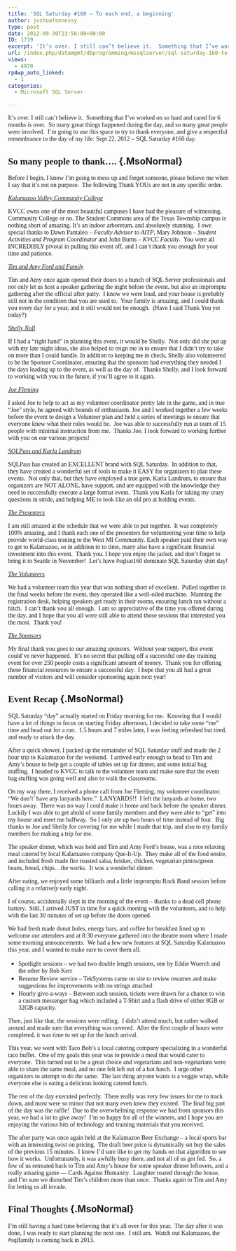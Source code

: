 ```yaml
---
title: 'SQL Saturday #160 — To each end, a beginning'
author: joshuafennessy
type: post
date: 2012-09-30T23:56:00+00:00
ID: 1739
excerpt: 'It’s over. I still can’t believe it.  Something that I’ve worked on so hard and cared for 6 months is over.  So many great things happened during the day, and so many great people were involved.  I’m going to use this space to try to thank everyone, and&hellip;'
url: /index.php/datamgmt/dbprogramming/mssqlserver/sql-saturday-160-to-each/
views:
  - 4970
rp4wp_auto_linked:
  - 1
categories:
  - Microsoft SQL Server

---
```

<p class="MsoNormal">
  <span style="font-family: verdana,geneva;">It’s over. I still can’t believe it.  Something that I’ve worked on so hard and cared for 6 months is over.  So many great things happened during the day, and so many great people were involved.  I’m going to use this space to try to thank everyone, and give a respectful remembrance to the day of my life: Sept 22, 2012 – SQL Saturday #160 day.</span>
</p>

## <span style="font-family: verdana,geneva;"><strong style="mso-bidi-font-weight: normal;">So many people to thank….</strong></span> {.MsoNormal}

<p class="MsoNormal">
  <span style="font-family: verdana,geneva;">Before I begin, I know I’m going to mess up and forget someone, please believe me when I say that it’s not on purpose.  The following Thank YOUs are not in any specific order.</span>
</p>

<p class="MsoNormal">
  <span style="text-decoration: underline;"><span style="font-family: verdana,geneva;"><em style="mso-bidi-font-style: normal;">Kalamazoo Valley Community College</em></span></span>
</p>

<p class="MsoNormal">
  <span style="font-family: verdana,geneva;">KVCC owns one of the most beautiful campuses I have had the pleasure of witnessing, Community College or no. The Student Commons area of the Texas Township campus is nothing short of amazing. It’s an indoor arboretum, and absolutely stunning.  I owe special thanks to Dawn Pantaleo – <em style="mso-bidi-font-style: normal;">Faculty Advisor to AITP</em>, Mary Johnson – <em style="mso-bidi-font-style: normal;">Student Activities and Program Coordinator </em>and John Burns – <em style="mso-bidi-font-style: normal;">KVCC Faculty</em>.  You were all INCREDIBLY pivotal in pulling this event off, and I can’t thank you enough for your time and patience.</span>
</p>

<p class="MsoNormal">
  <span style="text-decoration: underline;"><span style="font-family: verdana,geneva;"><em style="mso-bidi-font-style: normal;">Tim and Amy Ford and Family</em></span></span>
</p>

<p class="MsoNormal">
  <span style="font-family: verdana,geneva;">Tim and Amy once again opened their doors to a bunch of SQL Server professionals and not only let us host a speaker gathering the night before the event, but also an impromptu gathering after the official after party.  I know we were loud, and your house is probably still not in the condition that you are used to.  Your family is amazing, and I could thank you every day for a year, and it still would not be enough.  (Have I said Thank You yet today?)</span>
</p>

<p class="MsoNormal">
  <span style="text-decoration: underline;"><span style="font-family: verdana,geneva;"><em style="mso-bidi-font-style: normal;">Shelly Noll</em></span></span>
</p>

<p class="MsoNormal">
  <span style="font-family: verdana,geneva;">If I had a “right hand” in planning this event, it would be Shelly.  Not only did she put up with my late night ideas, she also helped to reign me in to ensure that I didn’t try to take on more than I could handle. In addition to keeping me in check, Shelly also volunteered to be the Sponsor Coordinator, ensuring that the sponsors had everything they needed I the days leading up to the event, as well as the day of.  Thanks Shelly, and I look forward to working with you in the future, if you’ll agree to it again.</span>
</p>

<p class="MsoNormal">
  <span style="text-decoration: underline;"><span style="font-family: verdana,geneva;"><em style="mso-bidi-font-style: normal;">Joe Fleming</em></span></span>
</p>

<p class="MsoNormal">
  <span style="font-family: verdana,geneva;">I asked Joe to help to act as my volunteer coordinator pretty late in the game, and in true “Joe” style, he agreed with bounds of enthusiasm. Joe and I worked together a few weeks before the event to design a Volunteer plan and held a series of meetings to ensure that everyone knew what their roles would be.  Joe was able to successfully run at team of 15 people with minimal instruction from me.  Thanks Joe. I look forward to working further with you on our various projects!</span>
</p>

<p class="MsoNormal">
  <span style="text-decoration: underline;"><span style="font-family: verdana,geneva;"><em style="mso-bidi-font-style: normal;">SQLPass and Karla Landrum</em></span></span>
</p>

<p class="MsoNormal">
  <span style="font-family: verdana,geneva;">SQLPass has created an EXCELLENT brand with SQL Saturday.  In addition to that, they have created a wonderful set of tools to make it EASY for organizers to plan these events.  Not only that, but they have employed a true gem, Karla Landrum, to ensure that organizers are NOT ALONE, have support, and are equipped with the knowledge they need to successfully execute a large format event.  Thank you Karla for taking my crazy questions in stride, and helping ME to look like an old pro at holding events.</span>
</p>

<p class="MsoNormal" style="margin-left: 1in; text-indent: -1in;">
  <span style="text-decoration: underline;"><span style="font-family: verdana,geneva;"><em style="mso-bidi-font-style: normal;">The Presenters</em></span></span>
</p>

<p class="MsoNormal">
  <span style="font-family: verdana,geneva;">I am still amazed at the schedule that we were able to put together.  It was completely 100% amazing, and I thank each one of the presenters for volunteering your time to help provide world-class traning to the West MI Community. Each speaker paid their own way to get to Kalamazoo, so in addition to to time, many also have a significant financial investment into this event.  Thank you. I hope you enjoy the jacket, and don’t forget to bring it to Seattle in November!  Let’s have #sqlsat160 dominate SQL Saturday shirt day!</span>
</p>

<p class="MsoNormal">
  <span style="text-decoration: underline;"><span style="font-family: verdana,geneva;"><em style="mso-bidi-font-style: normal;">The Volunteers</em></span></span>
</p>

<p class="MsoNormal">
  <span style="font-family: verdana,geneva;">We had a volunteer team this year that was nothing short of excellent.  Pulled together in the final weeks before the event, they operated like a well-oiled machine.  Manning the registration desk, helping speakers get ready in their rooms, ensuring lunch ran without a hitch.  I can’t thank you all enough.  I am so appreciative of the time you offered during the day, and I hope that you all were still able to attend those sessions that interested you the most.  Thank you!</span>
</p>

<p class="MsoNormal">
  <span style="text-decoration: underline;"><span style="font-family: verdana,geneva;"><em style="mso-bidi-font-style: normal;">The Sponsors</em></span></span>
</p>

<p class="MsoNormal">
  <span style="font-family: verdana,geneva;">My final thank you goes to our amazing sponsors.  Without your support, this event could’ve never happened.  It’s no secret that pulling off a successful one day training event for over 250 people costs a significant amount of money.  Thank you for offering those financial resources to ensure a successful day.  I hope that you all had a great number of visitors and will consider sponsoring again next year!</span>
</p>

## <span style="font-family: verdana,geneva;"><strong style="mso-bidi-font-weight: normal;">Event Recap</strong></span> {.MsoNormal}

<p class="MsoNormal">
  <span style="font-family: verdana,geneva;">SQL Saturday “day” actually started on Friday morning for me.  Knowing that I would have a lot of things to focus on starting Friday afternoon, I decided to take some “me” time and head out for a run.  1.5 hours and 7 miles later, I was feeling refreshed but tired, and ready to attack the day. </span>
</p>

<p class="MsoNormal">
  <span style="font-family: verdana,geneva;">After a quick shower, I packed up the remainder of SQL Saturday stuff and made the 2 hour trip to Kalamazoo for the weekend.  I arrived early enough to head to Tim and Amy’s house to help get a couple of tables set up for dinner, and some initial bag stuffing.  I headed to KVCC to talk to the volunteer team and make sure that the event bag stuffing was going well and also to walk the classrooms.</span>
</p>

<p class="MsoNormal">
  <span style="font-family: verdana,geneva;">On my way there, I received a phone call from Joe Fleming, my volunteer coordinator. “We don’t’ have any lanyards here.”  LANYARDS!!  I left the lanyards at home, two hours away.  There was no way I could make it home and back before the speaker dinner.  Luckily I was able to get ahold of some family members and they were able to “get” into my house and meet me halfway.  So I only ate up two hours of time instead of four.  Big thanks to Joe and Shelly for covering for me while I made that trip, and also to my family members for making a trip for me.<br /></span>
</p>

<p class="MsoNormal">
  <span style="font-family: verdana,geneva;">The speaker dinner, which was held and Tim and Amy Ford’s house, was a nice relaxing meal catered by local Kalamazoo company Que-It-Up.  They make all of the food onsite, and included fresh made fire roasted salsa, brisket, chicken, vegetarian pintos/green beans, bread, chips…the works.  It was a wonderful dinner.</span>
</p>

<p class="MsoNormal">
  <span style="font-family: verdana,geneva;">After eating, we enjoyed some billiards and a little impromptu Rock Band session before calling it a <em>relatively</em> early night.</span>
</p>

<p class="MsoNormal">
  <span style="font-family: verdana,geneva;">I of course, accidentally slept in the morning of the event – thanks to a dead cell phone battery.  Still, I arrived JUST in time for a quick meeting with the volunteers, and to help with the last 30 minutes of set up before the doors opened. </span>
</p>

<p class="MsoNormal">
  <span style="font-family: verdana,geneva;">We had fresh made donut holes, energy bars, and coffee for breakfast lined up to welcome our attendees and at 8:30 everyone gathered into the theatre room where I made some morning announcements.  We had a few new features at SQL Saturday Kalamazoo this year, and I wanted to make sure to cover them all.</span>
</p>

  * <span style="font-family: verdana,geneva;"><span style="font-style: normal; font-variant: normal; font-weight: normal; font-size: 7pt; line-height: normal; font-size-adjust: none; font-stretch: normal;"> </span>Spotlight sessions – we had two double length sessions, one by Eddie Wuerch and the other by Rob Kerr</span>
  * <span style="font-family: verdana,geneva;">Resume Review service – TekSystems came on site to review resumes and make suggestions for improvements with no strings attached</span>
  * <span style="font-family: verdana,geneva;">Hourly give-a-ways – Between each session, tickets were drawn for a chance to win a custom messenger bag which included a T-Shirt and a flash drive of either 8GB or 32GB capacity.</span>

<p class="MsoNormal">
  <span style="font-family: verdana,geneva;">Then, just like that, the sessions were rolling.  I didn’t attend much, but rather walked around and made sure that everything was covered.  After the first couple of hours were completed, it was time to set up for the lunch arrival.</span>
</p>

<p class="MsoNormal">
  <span style="font-family: verdana,geneva;">This year, we went with Taco Bob’s a local catering company specializing in a wonderful taco buffet.  One of my goals this year was to provide a meal that would cater to everyone.  This turned out to be a great choice and vegetarians and non-vegetarians were able to share the same meal, and no one felt left out of a hot lunch.  I urge other organizers to attempt to do the same.  The last thing anyone wants is a veggie wrap, while everyone else is eating a delicious looking catered lunch.</span>
</p>

<p class="MsoNormal">
  <span style="font-family: verdana,geneva;">The rest of the day executed perfectly.  There really was very few issues for me to track down, and most were so minor that not many even knew they existed.  The final big part of the day was the raffle!  Due to the overwhelming response we had from sponsors this year, we had a lot to give away!  I’m so happy for all of the winners, and I hope you are enjoying the various bits of technology and training materials that you received.</span>
</p>

<p class="MsoNormal">
  <span style="font-family: verdana,geneva;">The after party was once again held at the Kalamazoo Beer Exchange – a local sports bar with an interesting twist on pricing.  The draft beer price is dynamically set buy the sales of the previous 15 minutes.  I know I’d sure like to get my hands on that algorithm to see how it works.  Unfortunately, it was awfully busy there, and not all of us got fed.  So, a few of us retreated back to Tim and Amy’s house for some speaker dinner leftovers, and a really amazing game &#8212; Cards Against Humanity.  Laughter roared through the house, and I’m sure we disturbed Tim’s children more than once.  Thanks again to Tim and Amy for letting us all invade.</span>
</p>

## <span style="font-family: verdana,geneva;"><strong style="mso-bidi-font-weight: normal;">Final Thoughts</strong></span> {.MsoNormal}

<p class="MsoNormal">
  <span style="font-family: verdana,geneva;">I’m still having a hard time believing that it’s all over for this year.  The day after it was done, I was ready to start planning the next one.  I still am.  Watch out Kalamazoo, the #sqlfamily is coming back in 2013.</span>
</p>

<p class="MsoNormal">
  <span style="font-family: verdana,geneva;"> </span>
</p>